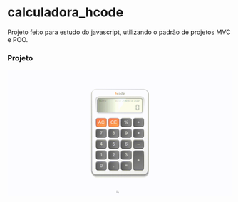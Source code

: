 # calculadora_hcode
Projeto feito para estudo do javascript, utilizando o padrão de projetos MVC e POO.

### Projeto
![Calculadora](https://github.com/LeandroSCoutinho/calculadora_hcode/blob/master/img/Calculadora-Hcode.gif)

